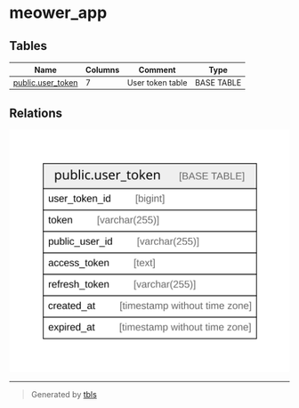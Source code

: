 # meower_app

## Tables

| Name                                      | Columns | Comment          | Type       |
| ----------------------------------------- | ------- | ---------------- | ---------- |
| [public.user_token](public.user_token.md) | 7       | User token table | BASE TABLE |

## Relations

![er](schema.svg)

---

> Generated by [tbls](https://github.com/k1LoW/tbls)
